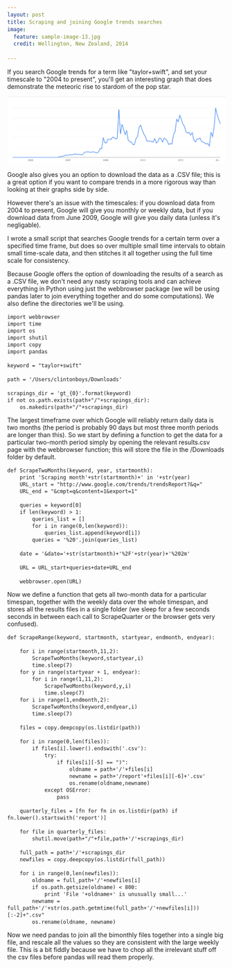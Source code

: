 ```yaml
---
layout: post
title: Scraping and joining Google trends searches
image:
  feature: sample-image-13.jpg
  credit: Wellington, New Zealand, 2014

---
```


If you search Google trends for a term like "taylor+swift", and set your timescale to "2004 to present", you'll get an interesting graph that does demonstrate the meteoric rise to stardom of the pop star. 

![Taylor swift](https://github.com/clintonboys/clintonboys.github.io/blob/master/_posts/taylorswift.png?raw=true)


Google also gives you an option to download the data as a .CSV file; this is a great option if you want to compare trends in a more rigorous way than looking at their graphs side by side.

However there's an issue with the timescales: if you download data from 2004 to present, Google will give you monthly or weekly data, but if you download data from June 2009, Google will give you daily data (unless it's negligable). 

I wrote a small script that searches Google trends for a certain term over a specified time frame, but does so over multiple small time intervals to obtain small time-scale data, and then stitches it all together using the full time scale for consistency. 

Because Google offers the option of downloading the results of a search as a .CSV file, we don't need any nasty scraping tools and can achieve everything in Python using just the webbrowser package (we will be using pandas later to join everything together and do some computations). We also define the directories we'll be using.

    import webbrowser
    import time
    import os
    import shutil
    import copy
    import pandas

    keyword = "taylor+swift"

    path = '/Users/clintonboys/Downloads'

    scrapings_dir = 'gt_{0}'.format(keyword)
    if not os.path.exists(path+"/"+scrapings_dir):
        os.makedirs(path+"/"+scrapings_dir)

The largest timeframe over which Google will reliably return daily data is two months (the period is probably 90 days but most three month periods are longer than this). So we start by defining a function to get the data for a particular two-month period simply by opening the relevant results.csv page with the webbrowser function; this will store the file in the /Downloads folder by default. 

    def ScrapeTwoMonths(keyword, year, startmonth):
        print 'Scraping month'+str(startmonth)+' in '+str(year)
        URL_start = "http://www.google.com/trends/trendsReport?&q="
        URL_end = "&cmpt=q&content=1&export=1"
      
        queries = keyword[0]
        if len(keyword) > 1:
            queries_list = []
            for i in range(0,len(keyword)):
                queries_list.append(keyword[i])
            queries = '%20'.join(queries_list)
            
        date = '&date='+str(startmonth)+'%2F'+str(year)+'%202m'
        
        URL = URL_start+queries+date+URL_end

        webbrowser.open(URL)    

Now we define a function that gets all two-month data for a particular timespan, together with the weekly data over the whole timespan, and stores all the results files in a single folder (we sleep for a few seconds seconds in between each call to ScrapeQuarter or the browser gets very confused).

    def ScrapeRange(keyword, startmonth, startyear, endmonth, endyear):
                
        for i in range(startmonth,11,2):
            ScrapeTwoMonths(keyword,startyear,i)
            time.sleep(7)
        for y in range(startyear + 1, endyear):
            for i in range(1,11,2):
                ScrapeTwoMonths(keyword,y,i)
                time.sleep(7)
        for i in range(1,endmonth,2):
            ScrapeTwoMonths(keyword,endyear,i)
            time.sleep(7)
        
        files = copy.deepcopy(os.listdir(path))    
        
        for i in range(0,len(files)):
            if files[i].lower().endswith('.csv'):
                try:
                    if files[i][-5] == ")":
                        oldname = path+'/'+files[i]
                        newname = path+'/report'+files[i][-6]+'.csv'
                        os.rename(oldname,newname)
                except OSError:
                    pass

        quarterly_files = [fn for fn in os.listdir(path) if fn.lower().startswith('report')]
                                        
        for file in quarterly_files:
            shutil.move(path+"/"+file,path+'/'+scrapings_dir)

        full_path = path+'/'+scrapings_dir    
        newfiles = copy.deepcopy(os.listdir(full_path))

        for i in range(0,len(newfiles)):
            oldname = full_path+'/'+newfiles[i]
            if os.path.getsize(oldname) < 800:
                print 'File '+oldname+' is unusually small...'
            newname = full_path+'/'+str(os.path.getmtime(full_path+'/'+newfiles[i]))[:-2]+".csv"
            os.rename(oldname, newname)       

Now we need pandas to join all the bimonthly files together into a single big file, and rescale all the values so they are consistent with the large weekly file. This is a bit fiddly because we have to chop all the irrelevant stuff off the csv files before pandas will read them properly. 





